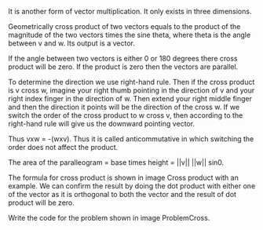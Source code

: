 It is another form of vector multiplication.
It only exists in three dimensions.

Geometrically cross product of two vectors equals to the product of the magnitude of the two vectors times the sine theta, where theta is the angle between v and w.
Its output is a vector.

If  the angle between two vectors is either 0 or 180 degrees there cross product will be zero.
If the product is zero then the vectors are parallel.

To determine the direction we use right-hand rule. Then if the cross product is v cross w, imagine your right thumb pointing in the direction of v and your right index finger in the direction of w. 
Then extend your right middle finger and then the direction it points will be the direction of the cross w.
If we switch the order of the cross product to w cross v, then according to the right-hand rule will give us the downward pointing vector.

Thus vxw = -(wxv). Thus it is called anticommutative in which switching the order does not affect the product.

The area of the paralleogram = base times height = ||v|| ||w|| sin0.

The formula for cross product is shown in image Cross product with an example.
We can confirm the result by doing the dot product with either one of the vector as it is orthogonal to both the vector and the result of dot product will be zero.

Write the code for the problem shown in image ProblemCross.